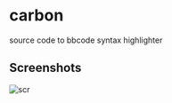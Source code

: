# carbon
source code to bbcode syntax highlighter

## Screenshots
![scr](https://i.resimyukle.xyz/TRbWdy.png)
